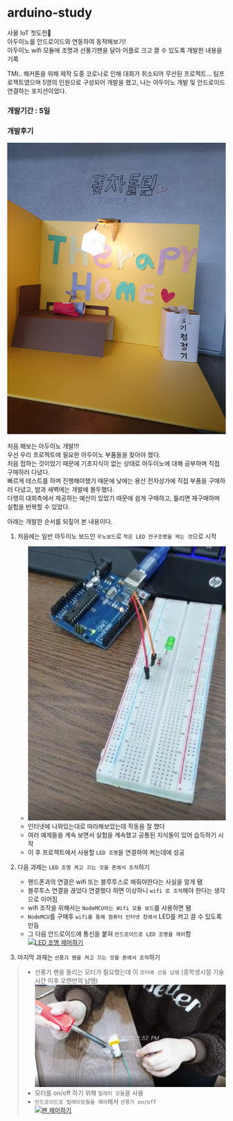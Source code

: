 # arduino-study
사물 IoT 첫도전🙌   
아두이노를 안드로이드와 연동하여 동작해보기!   
아두이노 wifi 모듈에 조명과 선풍기팬을 달아 어플로 크고 끌 수 있도록 개발한 내용을 기록   
    
TMI.. 해커톤을 위해 제작 도중 코로나로 인해 대회가 취소되어 무산된 프로젝트... 팀프로젝트였으며 5명의 인원으로 구성되어 개발을 했고, 나는 아두이노 개발 및 안드로이드 연결하는 포지션이었다.
   
### 개발기간 : 5일   
   
### 개발후기   
![프로젝트 작품](image/therapyhome.jpg)

처음 해보는 아두이노 개발!!!   
우선 우리 프로젝트에 필요한 아두이노 부품들을 찾아야 했다.   
처음 접하는 것이었기 때문에 기초지식이 없는 상태로 아두이노에 대해 공부하며 직접 구매하러 다녔다.   
빠르게 테스트를 하며 진행해야했기 때문에 낮에는 용산 전자상가에 직접 부품을 구매하러 다녔고, 밤과 새벽에는 개발에 몰두했다.   
다행히 대회측에서 제공하는 예산이 있었기 때문에 쉽게 구매하고, 틀리면 재구매하며 실험을 반복할 수 있었다.   
   
아래는 개발한 순서를 되짚어 본 내용이다.   
   
1. 처음에는 일반 아두이노 보드인 `우노보드`로 `작은 LED 전구조명을 켜는 것`으로 시작
    - ![전구조명 켜기](image/light.JPG)
    - 인터넷에 나와있는대로 따라해보았는데 작동을 잘 했다
    - 여러 예제들을 계속 보면서 실험을 계속했고 공통된 지식들이 있어 습득하기 시작
    - 이 후 프로젝트에서 사용할 `LED 조명`을 연결하여 켜는데에 성공

2. 다음 과제는 `LED 조명 켜고 끄는 것을 폰에서 조작`하기   
    - 핸드폰과의 연결은 wifi 또는 블루투스로 해줘야한다는 사실을 알게 됌   
    - 블루투스 연결을 끊었다 연결했다 하면 이상하니 `wifi 로 조작`해야 한다는 생각으로 이어짐   
    - wifi 조작을 위해서는 `NodeMCU라는 Wifi 모듈 보드`를 사용하면 됌   
    - `NodeMCU`를 구매후 `wifi를 통해 컴퓨터 인터넷 창에서` LED를 켜고 끌 수 있도록 만듬   
    - 그 다음 안드로이드에 통신을 붙혀 `안드로이드로 LED 조명을 제어`함    
[![LED 조명 제어하기](http://img.youtube.com/vi/4mKKopa4ZHY/0.jpg)](https://youtu.be/4mKKopa4ZHY) 


3. 마지막 과제는 `선풍기 팬을 켜고 끄는 것을 폰에서 조작`하기
> - 선풍기 팬을 돌리는 모터가 필요했는데 이 `모터에 선을 납땜` (중학생시절 기술시간 이후 오랜만의 납땜)
> ![프로젝트 작품](image/motor.JPG)
> - 모터를 on/off 하기 위해 `릴레이 모듈`을 사용
> - `안드로이드로 릴레이모듈을 제어`해서 `선풍기 on/off`    
[![팬 제어하기](http://img.youtube.com/vi/D44EJ_J0rOg/0.jpg)](https://youtu.be/D44EJ_J0rOg)